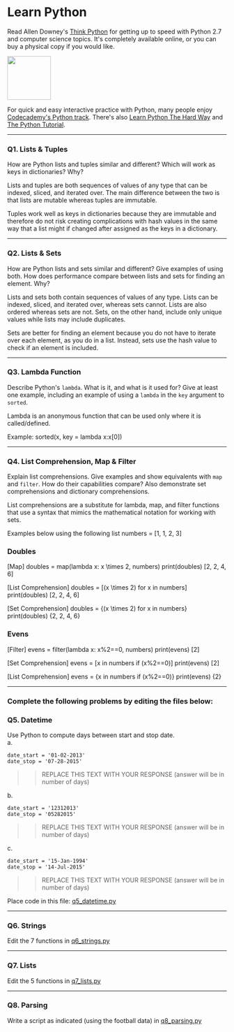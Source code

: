 # Learn Python

Read Allen Downey's [Think Python](http://www.greenteapress.com/thinkpython/) for getting up to speed with Python 2.7 and computer science topics. It's completely available online, or you can buy a physical copy if you would like.

<a href="http://www.greenteapress.com/thinkpython/"><img src="img/think_python.png" style="width: 100px;" target="_blank"></a>

For quick and easy interactive practice with Python, many people enjoy [Codecademy's Python track](http://www.codecademy.com/en/tracks/python). There's also [Learn Python The Hard Way](http://learnpythonthehardway.org/book/) and [The Python Tutorial](https://docs.python.org/2/tutorial/).

---

### Q1. Lists &amp; Tuples

How are Python lists and tuples similar and different? Which will work as keys in dictionaries? Why?

Lists and tuples are both sequences of values of any type that can be indexed, sliced, and iterated over. The main difference between the two is that lists are mutable whereas tuples are immutable. 

Tuples work well as keys in dictionaries because they are immutable and therefore do not risk creating complications with hash values in the same way that a list might if changed after assigned as the keys in a dictionary.

---

### Q2. Lists &amp; Sets

How are Python lists and sets similar and different? Give examples of using both. How does performance compare between lists and sets for finding an element. Why?

Lists and sets both contain sequences of values of any type. Lists can be indexed, sliced, and iterated over, whereas sets cannot. Lists are also ordered whereas sets are not. Sets, on the other hand, include only unique values while lists may include duplicates.

Sets are better for finding an element because you do not have to iterate over each element, as you do in a list. Instead, sets use the hash value to check if an element is included.


---

### Q3. Lambda Function

Describe Python's `lambda`. What is it, and what is it used for? Give at least one example, including an example of using a `lambda` in the `key` argument to `sorted`.

Lambda is an anonymous function that can be used only where it is called/defined.

Example: sorted(x, key = lambda x:x\[0])

---

### Q4. List Comprehension, Map &amp; Filter

Explain list comprehensions. Give examples and show equivalents with `map` and `filter`. How do their capabilities compare? Also demonstrate set comprehensions and dictionary comprehensions.

List comprehensions are a substitute for lambda, map, and filter functions that use a syntax that mimics the mathematical notation for working with sets. 

Examples below using the following list
numbers = \[1, 1, 2, 3]

### Doubles
[Map]
doubles = map(lambda x: x \times 2, numbers)
print(doubles)
\[2, 2, 4, 6]

[List Comprehension]
doubles = \[(x \times 2) for x in numbers]
print(doubles)
\[2, 2, 4, 6]

[Set Comprehension]
doubles = {(x \times 2) for x in numbers}
print(doubles)
{2, 2, 4, 6}

### Evens 

[Filter]
evens = filter(lambda x: x%2==0, numbers)
print(evens)
\[2]

[Set Comprehension]
evens = \[x in numbers if (x%2==0)]
print(evens)
\[2]

[List Comprehension]
evens = {x in numbers if (x%2==0)}
print(evens)
{2}

---

### Complete the following problems by editing the files below:

### Q5. Datetime
Use Python to compute days between start and stop date.   
a.  

```
date_start = '01-02-2013'    
date_stop = '07-28-2015'
```

>> REPLACE THIS TEXT WITH YOUR RESPONSE (answer will be in number of days)

b.  
```
date_start = '12312013'  
date_stop = '05282015'  
```

>> REPLACE THIS TEXT WITH YOUR RESPONSE (answer will be in number of days)

c.  
```
date_start = '15-Jan-1994'      
date_stop = '14-Jul-2015'  
```

>> REPLACE THIS TEXT WITH YOUR RESPONSE  (answer will be in number of days)

Place code in this file: [q5_datetime.py](python/q5_datetime.py)

---

### Q6. Strings
Edit the 7 functions in [q6_strings.py](python/q6_strings.py)

---

### Q7. Lists
Edit the 5 functions in [q7_lists.py](python/q7_lists.py)

---

### Q8. Parsing
Write a script as indicated (using the football data) in [q8_parsing.py](python/q8_parsing.py)





